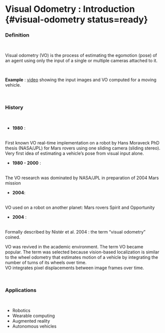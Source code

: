 # Visual Odometry : Introduction {#visual-odometry status=ready}

### Definition

<br/>


Visual odometry (VO) is the process of estimating the egomotion (pose) of an agent using only the input of a single or multiple cameras attached to it.

<br/>

**Example** : [video](https://youtu.be/lTQGTbrNssQ) showing the input images and VO computed for a moving vehicle.

<br/>

### History
<br/>

* **1980** :
<br/>
  First known VO real-time implementation on a robot by Hans Moraveck PhD thesis (NASA/JPL) for Mars rovers using one sliding camera (sliding stereo). Very first idea of estimating a vehicle’s pose from visual input alone.

<br/>

* **1980 - 2000** :
<br/>
  The VO research was dominated by NASA/JPL in preparation of 2004 Mars mission

<br/>

* **2004**:
<br/>
  VO used on a robot on another planet: Mars rovers Spirit and Opportunity

<br/>

* **2004**  :
<br/>
   Formally described by Nistér et al. 2004 : the term “visual odometry” coined.
   <br/>

   VO was revived in the academic environment. The term VO became popular.
   The term was selected because vision-based localization is similar to the wheel odometry that estimates motion of a vehicle by integrating the number of turns of its wheels over time.
   <br/>
   VO integrates pixel displacements between image frames over time.

<br/>

### Applications
<br/>

* Robotics
* Wearable computing
* Augmented reality
* Autonomous vehicles
